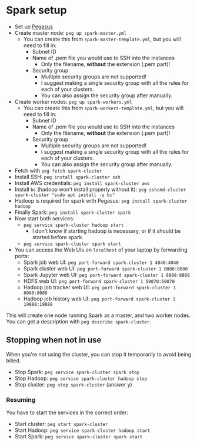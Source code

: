 # Spark setup
* Set up [Pegasus](https://github.com/InsightDataScience/pegasus)
* Create master node: `peg up spark-master.yml`
	* You can create this from `spark-master-template.yml`, but you will need to fill in:
		* Subnet ID
		* Name of .pem file you would use to SSH into the instances
			* Only the filename, **without** the extension (.pem part)!
		* Security group
			* Multiple security groups are not supported!
			* I suggest making a single security group with all the rules for each of your clusters.
			* You can also assign the security group after manually.
* Create worker nodes: `peg up spark-workers.yml`
	* You can create this from `spark-workers-template.yml`, but you will need to fill in:
		* Subnet ID
		* Name of .pem file you would use to SSH into the instances
			* Only the filename, **without** the extension (.pem part)!
		* Security group
			* Multiple security groups are not supported!
			* I suggest making a single security group with all the rules for each of your clusters.
			* You can also assign the security group after manually.
* Fetch with `peg fetch spark-cluster`
* Install SSH: `peg install spark-cluster ssh`
* Install AWS credentials: `peg install spark-cluster aws`
* Install `bc` (hadoop won't install properly without it): `peg sshcmd-cluster spark-cluster "sudo apt install -y bc"`
* Hadoop is required for spark with Pegasus: `peg install spark-cluster hadoop`
* Finally Spark: `peg install spark-cluster spark`
* Now start both services:
	* `peg service spark-cluster hadoop start`
		* I don't know if starting hadoop is necessary, or if it should be started before spark.
	* `peg service spark-cluster spark start`
* You can access the Web UIs on `localhost` of your laptop by forwarding ports: 
	* Spark job web UI: `peg port-forward spark-cluster 1 4040:4040`
	* Spark cluster web UI: `peg port-forward spark-cluster 1 8080:8080`
	* Spark Jupyter web UI: `peg port-forward spark-cluster 1 8888:8888`
	* HDFS web UI: `peg port-forward spark-cluster 1 50070:50070`
	* Hadoop job tracker web UI: `peg port-forward spark-cluster 1 8088:8088`
	* Hadoop job history web UI: `peg port-forward spark-cluster 1 19888:19888`

This will create one node running Spark as a master, and two worker nodes. You can get a description with `peg describe spark-cluster`.

## Stopping when not in use
When you're not using the cluster, you can stop it temporarily to avoid being billed.

* Stop Spark: `peg service spark-cluster spark stop`
* Stop Hadoop: `peg service spark-cluster hadoop stop`
* Stop cluster: `peg stop spark-cluster` (answer y)

### Resuming
You have to start the services in the correct order:

* Start cluster: `peg start spark-cluster`
* Start Hadoop: `peg service spark-cluster hadoop start`
* Start Spark: `peg service spark-cluster spark start`

